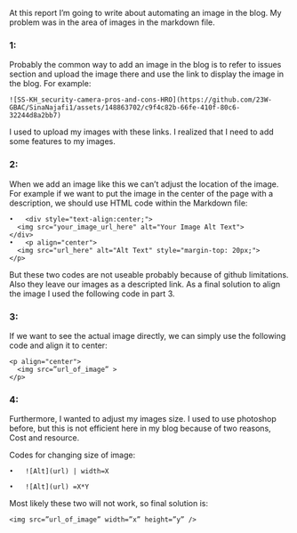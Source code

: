 At this report I’m going to write about automating an image in the blog. My problem was in the area of images in the markdown file.

### 1:

Probably the common way to add an image in the blog is to refer to issues section and upload the image there and use the link to display the image in the blog. For example:
```
![SS-KH_security-camera-pros-and-cons-HRO](https://github.com/23W-GBAC/SinaNajafi1/assets/148863702/c9f4c82b-66fe-410f-80c6-32244d8a2bb7)
```
I used to upload my images with these links. I realized that I need to add some features to my images.

### 2:

When we add an image like this we can’t adjust the location of the image. For example if we want to put the image in the center of the page with a description, we should use HTML code within the Markdown file:
```
•	<div style="text-align:center;">
  <img src="your_image_url_here" alt="Your Image Alt Text">
</div>
•	<p align="center">
  <img src="url_here" alt="Alt Text" style="margin-top: 20px;">
</p>
```
But these two codes are not useable probably because of github limitations. Also they leave our images as a descripted link. As a final solution to align the image I used the following code in part 3.

### 3:
If we want to see the actual image directly, we can simply use the following code and align it to center:
```
<p align="center">
  <img src=”url_of_image” >
</p>
```
### 4:
Furthermore, I wanted to adjust my images size. I used to use photoshop before, but this is not efficient here in my blog because of two reasons, Cost and resource.

Codes for changing size of image:
```
•	![Alt](url) | width=X
```
```
•	![Alt](url) =X*Y
```
Most likely these two will not work, so final solution is:
```
<img src=”url_of_image” width=”x” height=”y” />
```
